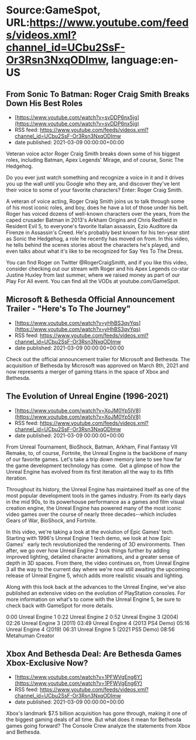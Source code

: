 # Source:GameSpot, URL:https://www.youtube.com/feeds/videos.xml?channel_id=UCbu2SsF-Or3Rsn3NxqODImw, language:en-US

## From Sonic To Batman: Roger Craig Smith Breaks Down His Best Roles
 - [https://www.youtube.com/watch?v=svDDP6nx5jg](https://www.youtube.com/watch?v=svDDP6nx5jg)
 - RSS feed: https://www.youtube.com/feeds/videos.xml?channel_id=UCbu2SsF-Or3Rsn3NxqODImw
 - date published: 2021-03-09 00:00:00+00:00

Veteran voice actor Roger Craig Smith breaks down some of his biggest roles, including Batman, Apex Legends' Mirage, and of course, Sonic The Hedgehog. 

Do you ever just watch something and recognize a voice in it and it drives you up the wall until you Google who they are, and discover they've lent their voice to some of your favorite characters? Enter: Roger Craig Smith.

A veteran of voice acting, Roger Craig Smith joins us to talk through some of his most iconic roles, and boy, does he have a lot of those under his belt. Roger has voiced dozens of well-known characters over the years, from the caped crusader Batman in 2013's Arkham Origins and Chris Redfield in Resident Evil 5, to everyone's favorite Italian assassin, Ezio Auditore da Firenze in Assassin's Creed. He's probably best known for his ten-year stint as Sonic the Hedgehog, a role he recently has moved on from. In this video, he tells behind the scenes stories about the characters he's played, and even talks about what it's like to be recognized for Say Yes To The Dress. 

You can find Roger on Twitter @RogerCraigSmith, and if you like this video, consider checking out our stream with Roger and his Apex Legends co-star Justine Huxley from last summer, where we raised money as part of our Play For All event. You can find all the VODs at youtube.com/GameSpot.

## Microsoft & Bethesda Official Announcement Trailer - "Here's To The Journey"
 - [https://www.youtube.com/watch?v=yHhBS3qvYqs](https://www.youtube.com/watch?v=yHhBS3qvYqs)
 - RSS feed: https://www.youtube.com/feeds/videos.xml?channel_id=UCbu2SsF-Or3Rsn3NxqODImw
 - date published: 2021-03-09 00:00:00+00:00

Check out the official announcement trailer for Microsoft and Bethesda. The acquisition of Bethesda by Microsoft was approved on March 8th, 2021 and now represents a merger of gaming titans in the space of Xbox and Bethesda.

## The Evolution of Unreal Engine (1996-2021)
 - [https://www.youtube.com/watch?v=XoJM0Yp5IV8](https://www.youtube.com/watch?v=XoJM0Yp5IV8)
 - RSS feed: https://www.youtube.com/feeds/videos.xml?channel_id=UCbu2SsF-Or3Rsn3NxqODImw
 - date published: 2021-03-09 00:00:00+00:00

From Unreal Tournament, BioShock, Batman, Arkham, Final Fantasy VII Remake, to, of course, Fortnite, the Unreal Engine is the backbone of many of our favorite games. Let's take a trip down memory lane to see how far the game development technology has come.  Get a glimpse of how the Unreal Engine has evolved from its first iteration all the way to its fifth iteration. 

Throughout its history, the Unreal Engine has maintained itself as one of the most popular development tools in the games industry. From its early days in the mid 90s, to its powerhouse performance as a games and film visual creation engine, the Unreal Engine has powered many of the most iconic video games over the course of nearly three decades--which includes Gears of War, BioShock, and Fortnite.

In this video, we're taking a look at the evolution of Epic Games' tech. Starting with 1996's Unreal Engine 1 tech demo, we look at how Epic Games'  early tech revolutionized the rendering of 3D environments. Then after, we go over how Unreal Engine 2 took things further by adding improved lighting, detailed character animations, and a greater sense of depth in 3D spaces. From there, the video continues on, from Unreal Engine 3 all the way to the current day where we're now still awaiting the upcoming release of Unreal Engine 5, which adds more realistic visuals and lighting. 

Along with this look back at the advances to the Unreal Engine, we've also published an extensive video on the evolution of PlayStation consoles. For more information on what's to come with the Unreal Engine 5, be sure to check back with GameSpot for more details.


0:00 Unreal Engine 1
0:22 Unreal Engine 2
0:52 Unreal Engine 3 (2004)
02:26 Unreal Engine 3 (2011)
03:49 Unreal Engine 4 (2013 PS4 Demo)
05:16 Unreal Engine 4 (2019)
06:31 Unreal Engine 5 (2021 PS5 Demo)
08:56 Metahuman Creator

## Xbox And Bethesda Deal: Are Bethesda Games Xbox-Exclusive Now?
 - [https://www.youtube.com/watch?v=1PFWVgEng6Y](https://www.youtube.com/watch?v=1PFWVgEng6Y)
 - RSS feed: https://www.youtube.com/feeds/videos.xml?channel_id=UCbu2SsF-Or3Rsn3NxqODImw
 - date published: 2021-03-09 00:00:00+00:00

Xbox's landmark $7.5 billion acquisition has gone through, making it one of the biggest gaming deals of all time. But what does it mean for Bethesda games going forward? The Console Crew analyze the statements from Xbox and Bethesda.

